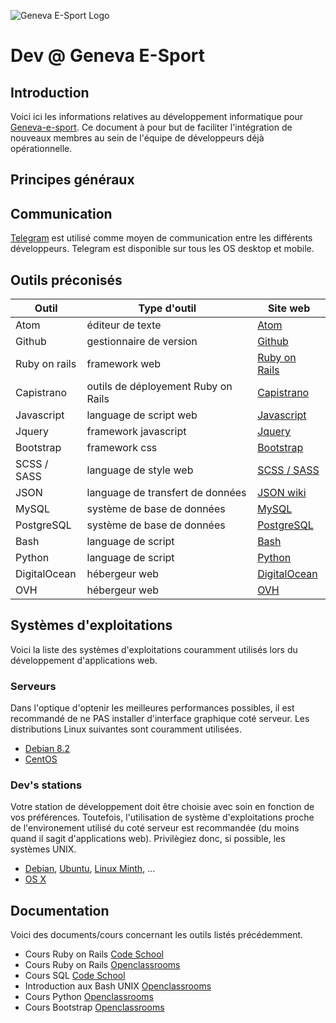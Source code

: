 ![Geneva E-Sport Logo](https://lh3.googleusercontent.com/upY2lzJL3QArYRNXIgtG5-Ddp566Pm9hTrTIjhk8B7vPlSB6ukXUOFkyThOze7J_m5_1lx8SiyqmAFe6QGyrdGzr8kCAKw-1L04LD9lutc9ZxlRVVNkbiQvsFxb4mhuUpPqsGFenFGas2_cIXvK-1GuUz6H_ALuRVcxIkM_-oLtXvpdYE1auKyuroy5p0o8daR6MTylbzRiiip50gaWZv_MBJfKhv2JBNs6ZOwMZEoPQl1bpylzpmqhImdFg1p1gINya086RViqWjAm-MvqwtKCReoW_XnMOKDgftSJ0fr-aRzw5aVlP_ixNuZ1YIS6-Cu6dZ0c83KHbYXOCFVGwHgd217b-1csd1z7--cKgAt3OksWmA6S732lNEUgeb1m4M6CmmDqueAhNEp-hI-QpMuuBpHwCbY9OnMDbHrtT9XjkX7kGxg089_itxGno4IuT5BiI_o38DUAbKzdICDA463jcKLJ01lztynHKs8uMHOVdf_jBLc8jsPKngObNAVFfMMXkaZMcaGH1BtHsN9ID45SILDJ0FDVjcyei4B9fSZwajrArchr5Tgt4haRISiTKMtnp=w104-no "Logo Geneva-e-sport")

# Dev @ Geneva E-Sport
## Introduction
Voici ici les informations relatives au développement informatique pour [Geneva-e-sport](http://geneva-e-sport.com). Ce document à pour but de faciliter l'intégration de nouveaux membres au sein de l'équipe de développeurs déjà opérationnelle.

## Principes généraux
## Communication
[Telegram](https://telegram.org) est utilisé comme moyen de communication entre les différents développeurs. Telegram est disponible sur tous les OS desktop et mobile.

## Outils préconisés

Outil         | Type d'outil                        | Site web
------------- | ----------------------------------- | --------------------------------------------
Atom          | éditeur de texte                    | [Atom](http://atom.io)
Github        | gestionnaire de version             | [Github](https://desktop.github.com)
Ruby on rails | framework web                       | [Ruby on Rails](http://rubyonrails.org)
Capistrano    | outils de déployement Ruby on Rails | [Capistrano](http://capistranorb.com)
Javascript    | language de script web              | [Javascript](http://www.w3schools.com/js/)
Jquery        | framework javascript                | [Jquery](https://jquery.com)
Bootstrap     | framework css                       | [Bootstrap](http://getbootstrap.com)
SCSS / SASS   | language de style web               | [SCSS / SASS](http://sass-lang.com/guide)
JSON          | language de transfert de données    | [JSON wiki](http://www.w3schools.com/json/)
MySQL         | système de base de données          | [MySQL](https://www.mysql.fr)
PostgreSQL    | système de base de données          | [PostgreSQL](http://www.postgresql.org)
Bash          | language de script                  | [Bash](https://www.gnu.org/software/bash/)
Python        | language de script                  | [Python](https://python.org)
DigitalOcean  | hébergeur web                       | [DigitalOcean](https://www.digitalocean.com)
OVH           | hébergeur web                       | [OVH](https://www.ovh.com/fr/)

## Systèmes d'exploitations
Voici la liste des systèmes d'exploitations couramment utilisés lors du développement d'applications web.

### Serveurs
Dans l'optique d'optenir les meilleures performances possibles, il est recommandé de ne PAS installer d'interface graphique coté serveur. Les distributions Linux suivantes sont couramment utilisées.
- [Debian 8.2](https://www.debian.org/index.fr.html)
- [CentOS](https://www.centos.org)

### Dev's stations
Votre station de développement doit être choisie avec soin en fonction de vos préférences. Toutefois, l'utilisation de système d'exploitations proche de l'environement utilisé du coté serveur est recommandée (du moins quand il sagit d'applications web). Privilègiez donc, si possible, les systèmes UNIX.
- [Debian](https://www.debian.org/index.fr.html), [Ubuntu](http://www.ubuntu.com), [Linux Minth](http://www.linuxmint.com), ...
- [OS X](http://www.apple.com/chfr/osx/)

## Documentation
Voici des documents/cours concernant les outils listés précédemment.
- Cours Ruby on Rails [Code School](https://www.codeschool.com/paths/ruby)
- Cours Ruby on Rails [Openclassrooms](https://openclassrooms.com/courses/initiez-vous-a-ruby-on-rails)
- Cours SQL [Code School](https://www.codeschool.com/paths/database)
- Introduction aux Bash UNIX [Openclassrooms](https://openclassrooms.com/courses/reprenez-le-controle-a-l-aide-de-linux/introduction-aux-scripts-shell)
- Cours Python [Openclassrooms](https://openclassrooms.com/courses/apprenez-a-programmer-en-python)
- Cours Bootstrap [Openclassrooms](https://openclassrooms.com/courses/dive-into-bootstrap)

